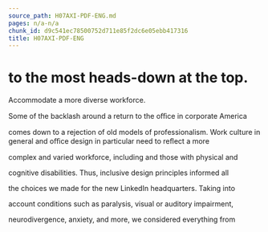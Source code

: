 ```yaml
---
source_path: H07AXI-PDF-ENG.md
pages: n/a-n/a
chunk_id: d9c541ec78500752d711e85f2dc6e05ebb417316
title: H07AXI-PDF-ENG
---
```

# to the most heads-down at the top.

Accommodate a more diverse workforce.

Some of the backlash around a return to the oﬃce in corporate America

comes down to a rejection of old models of professionalism. Work culture in general and oﬃce design in particular need to reﬂect a more

complex and varied workforce, including and those with physical and

cognitive disabilities. Thus, inclusive design principles informed all

the choices we made for the new LinkedIn headquarters. Taking into

account conditions such as paralysis, visual or auditory impairment,

neurodivergence, anxiety, and more, we considered everything from
